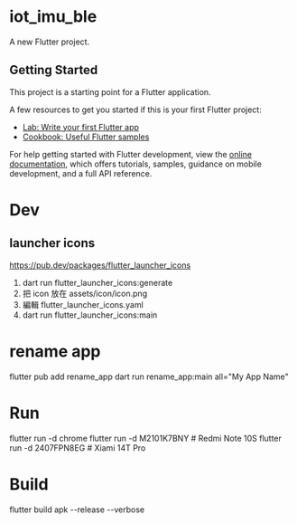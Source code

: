 # iot_imu_ble

A new Flutter project.

## Getting Started

This project is a starting point for a Flutter application.

A few resources to get you started if this is your first Flutter project:

- [Lab: Write your first Flutter app](https://docs.flutter.dev/get-started/codelab)
- [Cookbook: Useful Flutter samples](https://docs.flutter.dev/cookbook)

For help getting started with Flutter development, view the
[online documentation](https://docs.flutter.dev/), which offers tutorials,
samples, guidance on mobile development, and a full API reference.


# Dev

## launcher icons

https://pub.dev/packages/flutter_launcher_icons

1. dart run flutter_launcher_icons:generate
2. 把 icon 放在 assets/icon/icon.png
3. 編輯 flutter_launcher_icons.yaml 
4. dart run flutter_launcher_icons:main

# rename app

flutter pub add rename_app
dart run rename_app:main all="My App Name"

# Run
flutter run -d chrome
flutter run -d M2101K7BNY # Redmi Note 10S
flutter run -d 2407FPN8EG # Xiami 14T Pro

# Build
flutter build apk --release --verbose